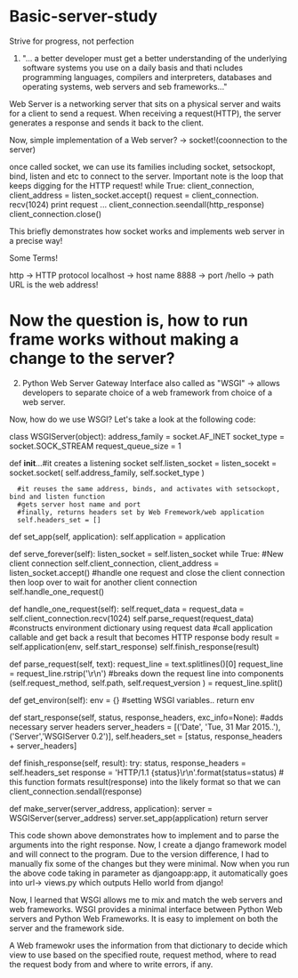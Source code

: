 # Basic-server-study
Strive for progress, not perfection

1. "... a better developer must get a better understanding of the underlying software systems you use on a daily basis and thati ncludes programming languages, compilers and interpreters, databases and operating systems, web servers and seb frameworks..."

Web Server is a networking server that sits on a physical server and waits for a client to send a request.
When receiving a request(HTTP), the server generates a response and sends it back to the client.

Now, simple implementation of a Web server?
-> socket!(coonnection to the server)

once called socket, we can use its families including socket, setsockopt, bind, listen and etc to connect to the server.
Important note is the loop that keeps digging for the HTTP request!
while True:
  client_connection, client_address = listen_socket.accept()
  request = client_connection. recv(1024)
  print request
...
client_connection.seendall(http_response)
client_connection.close()

This briefly demonstrates how socket works and implements web server in a precise way!

Some Terms!

http -> HTTP protocol
localhost -> host name
8888 -> port
/hello -> path
URL is the web address!

# Now the question is, how to run frame works without making a change to the server?

2. Python Web Server Gateway Interface also called as "WSGI"
-> allows developers to separate choice of a web framework from choice of a web server.

Now, how do we use WSGI? Let's take a look at the following code:

class WSGIServer(object):
  address_family = socket.AF_INET
  socket_type = socket.SOCK_STREAM
  request_queue_size = 1
  
  def __init__...#it creates a listening socket
    self.listen_socket = listen_socekt = socket.socket(
      self.address_family,
      self.socket_type
      )
      
      #it reuses the same address, binds, and activates with setsockopt, bind and listen function
      #gets server host name and port
      #finally, returns headers set by Web Fremework/web application
      self.headers_set = []
     
  def set_app(self, application):
    self.application = application
  
  def serve_forever(self):
    listen_socket = self.listen_socket
    while True:
      #New client connection
      self.client_connection, client_address = listen_socket.accept()
      #handle one request and close the client connection then loop over to wait for another client connection
      self.handle_one_request()
  
  def handle_one_request(self):
    self.requet_data = request_data = self.client_connection.recv(1024)
    self.parse_request(request_data)
    #constructs environment dictionary using request data
    #call application callable and get back a result that becomes HTTP response body
    result = self.application(env, self.start_response)
    self.finish_response(result)
  
  def parse_request(self, text):
    request_line = text.splitlines()[0]
    request_line = request_line.rstrip('\r\n')
    #breaks down the request line into components
    (self.request_method,
      self.path,
       self.request_version
       ) = request_line.split()
  
  def get_environ(self):
    env = {}
    #setting WSGI variables..
    return env
    
  def start_response(self, status, response_headers, exc_info=None):
    #adds necessary server headers
    server_headers = [('Date', 'Tue, 31 Mar 2015..'),('Server','WSGIServer 0.2')],
    self.headers_set = [status, response_headers + server_headers]
    
  def finish_response(self, result):
    try:
      status, response_headers = self.headers_set
      response = 'HTTP/1.1 {status}\r\n'.format(status=status)
      # this function formats result(response) into the likely format so that we can client_connection.sendall(response)
      
  def make_server(server_address, application):
     server = WSGIServer(server_address)
     server.set_app(application)
     return server

This code shown above demonstrates how to implement and to parse the arguments into the right response.
Now, I create a django framework model and will connect to the program.
Due to the version difference, I had to manually fix some of the changes but they were minimal.
Now when you run the above code taking in parameter as djangoapp:app, it automatically goes into url-> views.py
which outputs Hello world from django!

Now, I learned that WSGI allows me to mix and match the web servers and web frameworks. WSGI provides a minimal interface between
Python Web servers and Python Web Frameworks. It is easy to implement on both the server and the framework side.

A Web framewokr uses the information from that dictionary to decide which view to use based on the specified route, 
request method, where to read the request body from and where to write errors, if any.
